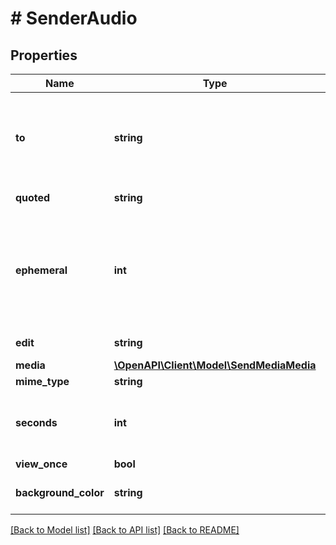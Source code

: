 # # SenderAudio

## Properties

Name | Type | Description | Notes
------------ | ------------- | ------------- | -------------
**to** | **string** | Use the phone number or [Chat ID](https://support.whapi.cloud/help-desk/faq/chat-id.-what-is-it-and-how-to-get-it) of the contact/group/channel to which you want to send the message. Use [Get groups](https://whapi.readme.io/reference/getgroups) to get the group ID. |
**quoted** | **string** | Message ID of the message to be quoted | [optional]
**ephemeral** | **int** | Time in seconds for the message to be deleted. The Disappearing messages setting should be enabled in the chat where you are sending this message. | [optional]
**edit** | **string** | Message ID of the message to be edited | [optional]
**media** | [**\OpenAPI\Client\Model\SendMediaMedia**](SendMediaMedia.md) |  |
**mime_type** | **string** | Mime type of media | [optional]
**seconds** | **int** | Optional. For audio files, this field indicates the duration of the audio file in seconds. | [optional]
**view_once** | **bool** | Is view once | [optional]
**background_color** | **string** | Background color of the story (ARGB) | [optional] [default to '#00000000']

[[Back to Model list]](../../README.md#models) [[Back to API list]](../../README.md#endpoints) [[Back to README]](../../README.md)
